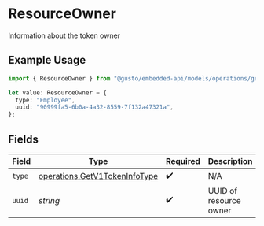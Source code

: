 # ResourceOwner

Information about the token owner

## Example Usage

```typescript
import { ResourceOwner } from "@gusto/embedded-api/models/operations/getv1tokeninfo.js";

let value: ResourceOwner = {
  type: "Employee",
  uuid: "90999fa5-6b0a-4a32-8559-7f132a47321a",
};
```

## Fields

| Field                                                                          | Type                                                                           | Required                                                                       | Description                                                                    |
| ------------------------------------------------------------------------------ | ------------------------------------------------------------------------------ | ------------------------------------------------------------------------------ | ------------------------------------------------------------------------------ |
| `type`                                                                         | [operations.GetV1TokenInfoType](../../models/operations/getv1tokeninfotype.md) | :heavy_check_mark:                                                             | N/A                                                                            |
| `uuid`                                                                         | *string*                                                                       | :heavy_check_mark:                                                             | UUID of resource owner                                                         |